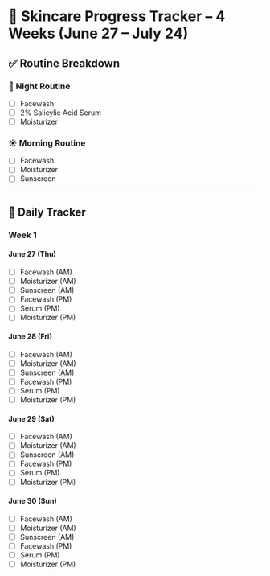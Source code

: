 # 🧴 Skincare Progress Tracker – 4 Weeks (June 27 – July 24)

## ✅ Routine Breakdown

### 🌙 Night Routine
- [ ] Facewash
- [ ] 2% Salicylic Acid Serum
- [ ] Moisturizer

### ☀️ Morning Routine
- [ ] Facewash
- [ ] Moisturizer
- [ ] Sunscreen

---

## 📅 Daily Tracker

### Week 1

#### June 27 (Thu)
- [ ] Facewash (AM)
- [ ] Moisturizer (AM)
- [ ] Sunscreen (AM)
- [ ] Facewash (PM)
- [ ] Serum (PM)
- [ ] Moisturizer (PM)

#### June 28 (Fri)
- [ ] Facewash (AM)
- [ ] Moisturizer (AM)
- [ ] Sunscreen (AM)
- [ ] Facewash (PM)
- [ ] Serum (PM)
- [ ] Moisturizer (PM)

#### June 29 (Sat)
- [ ] Facewash (AM)
- [ ] Moisturizer (AM)
- [ ] Sunscreen (AM)
- [ ] Facewash (PM)
- [ ] Serum (PM)
- [ ] Moisturizer (PM)

#### June 30 (Sun)
- [ ] Facewash (AM)
- [ ] Moisturizer (AM)
- [ ] Sunscreen (AM)
- [ ] Facewash (PM)
- [ ] Serum (PM)
- [ ] Moisturizer (PM)
